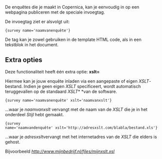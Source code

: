 De enquêtes die je maakt in Copernica, kan je eenvoudig in op een
webpagina publiceren met de speciale invoegtag.

De invoegtag ziet er alsvolgt uit:

`{survey name='naamvanenquête'}`

De tag kan je zowel gebruiken in de template HTML code, als in een
tekstblok in het document.

Extra opties
------------

Deze functionaliteit heeft één extra optie: **xslt=**

Hiermee kan je jouw enquête inladen via een aangepaste of eigen
*XSLT*-bestand. Indien je geen eigen *XSLT* specificeert, wordt
automatisch teruggevallen op de standaard *XSLT** *van de software.

`{survey name='naamvanenquête' xslt='naamvanxslt'}`

...waar je *naamvanxslt* vervangt met de naam van de *XSLT* die je in
het onderdeel *Stijl* hebt gemaakt.

`{survey name='naamvandenquête' xslt='http://adresxslt.com/blabla/bestand.xls'}`

...waar je *adresxslt*vervangt met het internetadres van de *XSLT* die
elders is gehost.

Bijvoorbeeld *http://www.mijnbedrijf.nl/files/mijnxslt.xsl*
